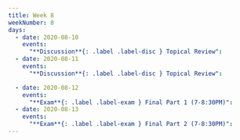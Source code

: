 ```yaml
---
title: Week 8
weekNumber: 8
days:
  - date: 2020-08-10
    events:
      "**Discussion**{: .label .label-disc } Topical Review":
  - date: 2020-08-11
    events:
      "**Discussion**{: .label .label-disc } Topical Review":

  - date: 2020-08-12
    events:
      "**Exam**{: .label .label-exam } Final Part 1 (7-8:30PM)":
  - date: 2020-08-13
    events:
      "**Exam**{: .label .label-exam } Final Part 2 (7-8:30PM)":
---
```



<script src="assets/js/highlight.js"></script>
